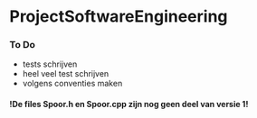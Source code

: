 # ProjectSoftwareEngineering
### To Do
 - tests schrijven 
 - heel veel test schrijven
 - volgens conventies maken
 
#### !De files Spoor.h en Spoor.cpp zijn nog geen deel van versie 1!